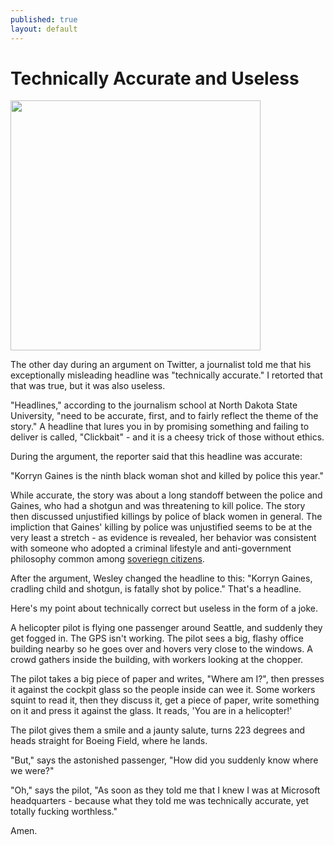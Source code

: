 ```yaml
---
published: true
layout: default
---
```

<h1>Technically Accurate and Useless</h1>
<p><img class="left" width="400px" src="http://eeiengineers.com/images/Image/projects/office/microsoft-office-bldg.jpg" /></p>

<p>The other day during an argument on Twitter, a journalist told me that his exceptionally misleading headline was "technically accurate." I retorted that that was true, but it was also useless. </p>

<p>"Headlines," according to the journalism school at North Dakota State University, "need to be accurate, first, and to fairly reflect the theme of the story." A headline that lures you in by promising something and failing to deliver is called, "Clickbait" - and it is a cheesy trick of those without ethics.</p>

<p>During the argument, the reporter said that this headline was accurate:</p>

<p>"Korryn Gaines is the ninth black woman shot and killed by police this year."</p>

<p>While accurate, the story was about a long standoff between the police and Gaines, who had a shotgun and was threatening to kill police. The story then discussed unjustified killings by police of black women in general. The impliction that Gaines' killing by police was unjustified seems to be at the very least a stretch - as evidence is revealed, her behavior was consistent with someone who adopted a criminal lifestyle and anti-government philosophy common among <a href="https://en.wikipedia.org/wiki/Sovereign_citizen_movement" target="_blank">soveriegn citizens</a>.</p>

<p>After the argument, Wesley changed the headline to this: "Korryn Gaines, cradling child and shotgun, is fatally shot by police." That's a headline. </p>

<p>Here's my point about technically correct but useless in the form of a joke. </p>

<p>A helicopter pilot is flying one passenger around Seattle, and suddenly they get fogged in. The GPS isn't working. The pilot sees a big, flashy office building nearby so he goes over and hovers very close to the windows. A crowd gathers inside the building, with workers looking at the chopper.</p>

<p>The pilot takes a big piece of paper and writes, "Where am I?", then presses it against the cockpit glass so the people inside can wee it. Some workers squint to read it, then they discuss it, get a piece of paper, write something on it and press it against the glass. It reads, 'You are in a helicopter!'</p>

<p>The pilot gives them a smile and a jaunty salute, turns 223 degrees and heads straight for Boeing Field, where he lands. </p>

<p>"But," says the astonished passenger, "How did you suddenly know where we were?"</p>

<p>"Oh," says the pilot, "As soon as they told me that I knew I was at Microsoft headquarters - because what they told me was technically accurate, yet totally fucking worthless."</p>

<p>Amen. </p>

